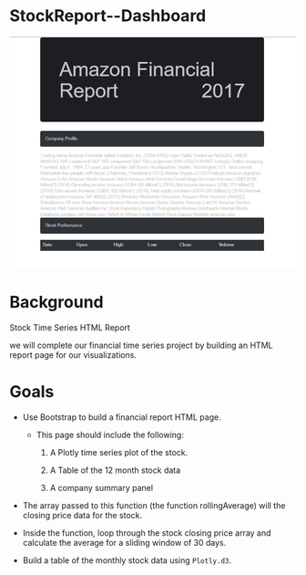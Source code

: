 # StockReport--Dashboard

![x](stockReport.png)


# Background

Stock Time Series HTML Report

we will complete our financial time series project by building an HTML report page for our visualizations.


# Goals

* Use Bootstrap to build a financial report HTML page.

  * This page should include the following:
 

    1. A Plotly time series plot of the stock.

    2. A Table of the 12 month stock data

    3. A company summary panel
    
* The array passed to this function (the function rollingAverage) will the closing price data for the stock.

* Inside the function, loop through the stock closing price array and calculate the average for a sliding window of 30 days.

* Build a table of the monthly stock data using `Plotly.d3`.

